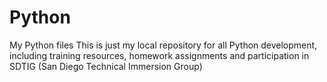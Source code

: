 # Python
My Python files
This is just my local repository for all Python development, including training resources, homework assignments and participation in SDTIG (San Diego Technical Immersion Group)
